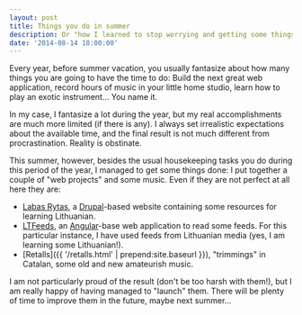 ```yaml
---
layout: post
title: Things you do in summer
description: Or "how I learned to stop worrying and getting some things done".
date: '2014-08-14 18:00:00'
---
```


Every year, before summer vacation, you usually fantasize about how many things you are going to have the time to do: Build the next great web application, record hours of music in your little home studio, learn how to play an exotic instrument... You name it.

In my case, I fantasize a lot during the year, but my real accomplishments are much more limited (if there is any). I always set irrealistic expectations about the available time, and the final result is not much different from procrastination. Reality is obstinate.

This summer, however, besides the usual housekeeping tasks you do during this period of the year, I managed to get some things done: I put together a couple of "web projects" and some music. Even if they are not perfect at all here they are:

- [Labas Rytas](https://sanchezcrespillo.info/labasrytas), a [Drupal](https://www.drupal.org)-based website containing some resources for learning Lithuanian.
- [LTFeeds](https://github.com/davidsanchezcrespillo/feedReader), an [Angular](http://www.angularjs.org)-base web application to read some feeds. For this particular
instance, I have used feeds from Lithuanian media (yes, I am learning some Lithuanian!).
- [Retalls]({{ '/retalls.html' | prepend:site.baseurl }}), "trimmings" in Catalan, some old and new amateurish music.

I am not particularly proud of the result (don't be too harsh with them!), but I am really happy of having managed to "launch" them. There will be plenty of time to improve them in the future, maybe next summer...
